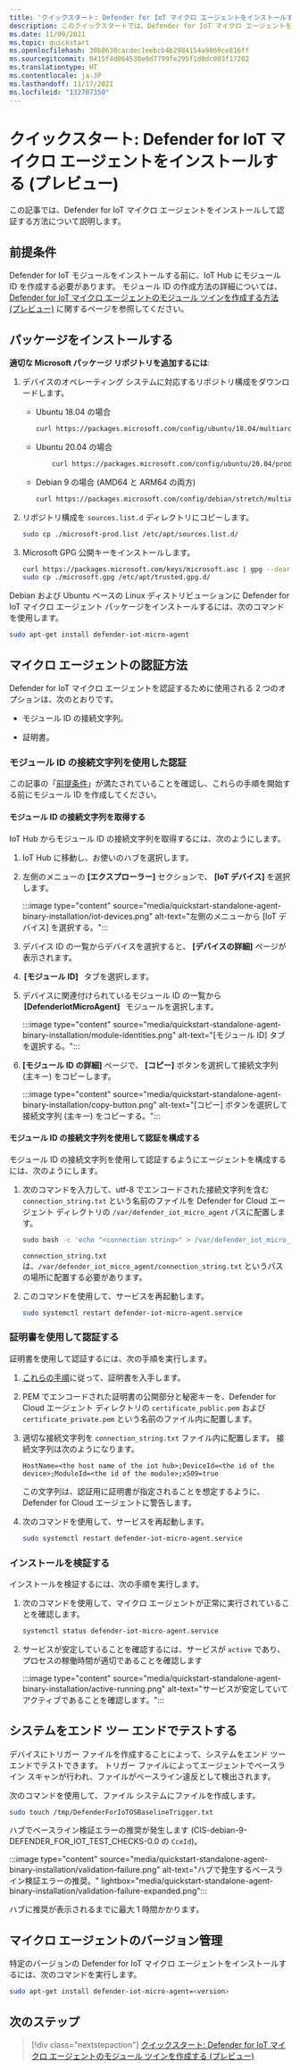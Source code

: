```yaml
---
title: 'クイックスタート: Defender for IoT マイクロ エージェントをインストールする (プレビュー)'
description: このクイックスタートでは、Defender for IoT マイクロ エージェントをインストールして認証する方法について説明します。
ms.date: 11/09/2021
ms.topic: quickstart
ms.openlocfilehash: 30b8630cacdec1eebcb4b2984154a9869ce816ff
ms.sourcegitcommit: 0415f4d064530e0d7799fe295f1d8dc003f17202
ms.translationtype: HT
ms.contentlocale: ja-JP
ms.lasthandoff: 11/17/2021
ms.locfileid: "132707350"
---
```

# <a name="quickstart-install-defender-for-iot-micro-agent-preview"></a>クイックスタート: Defender for IoT マイクロ エージェントをインストールする (プレビュー)

この記事では、Defender for IoT マイクロ エージェントをインストールして認証する方法について説明します。

## <a name="prerequisites"></a>前提条件

Defender for IoT モジュールをインストールする前に、IoT Hub にモジュール ID を作成する必要があります。 モジュール ID の作成方法の詳細については、[Defender for IoT マイクロ エージェントのモジュール ツインを作成する方法 (プレビュー)](quickstart-create-micro-agent-module-twin.md) に関するページを参照してください。

## <a name="install-the-package"></a>パッケージをインストールする

**適切な Microsoft パッケージ リポジトリを追加するには**:

1. デバイスのオペレーティング システムに対応するリポジトリ構成をダウンロードします。  

    - Ubuntu 18.04 の場合

        ```bash
        curl https://packages.microsoft.com/config/ubuntu/18.04/multiarch/prod.list > ./microsoft-prod.list
        ```

    - Ubuntu 20.04 の場合

        ```bash
            curl https://packages.microsoft.com/config/ubuntu/20.04/prod.list > ./microsoft-prod.list
        ```

    - Debian 9 の場合 (AMD64 と ARM64 の両方)

        ```bash
        curl https://packages.microsoft.com/config/debian/stretch/multiarch/prod.list > ./microsoft-prod.list
        ```

1. リポジトリ構成を `sources.list.d` ディレクトリにコピーします。

    ```bash
    sudo cp ./microsoft-prod.list /etc/apt/sources.list.d/
    ```

1. Microsoft GPG 公開キーをインストールします。

    ```bash
    curl https://packages.microsoft.com/keys/microsoft.asc | gpg --dearmor > microsoft.gpg
    sudo cp ./microsoft.gpg /etc/apt/trusted.gpg.d/
    ```

Debian および Ubuntu ベースの Linux ディストリビューションに Defender for IoT マイクロ エージェント パッケージをインストールするには、次のコマンドを使用します。

```bash
sudo apt-get install defender-iot-micro-agent 
```

## <a name="micro-agent-authentication-methods"></a>マイクロ エージェントの認証方法

Defender for IoT マイクロ エージェントを認証するために使用される 2 つのオプションは、次のとおりです。

- モジュール ID の接続文字列。

- 証明書。

### <a name="authenticate-using-a-module-identity-connection-string"></a>モジュール ID の接続文字列を使用した認証

この記事の「[前提条件](#prerequisites)」が満たされていることを確認し、これらの手順を開始する前にモジュール ID を作成してください。

#### <a name="get-the-module-identity-connection-string"></a>モジュール ID の接続文字列を取得する

IoT Hub からモジュール ID の接続文字列を取得するには、次のようにします。

1. IoT Hub に移動し、お使いのハブを選択します。

1. 左側のメニューの **[エクスプローラー]** セクションで、 **[IoT デバイス]** を選択します。

   :::image type="content" source="media/quickstart-standalone-agent-binary-installation/iot-devices.png" alt-text="左側のメニューから [IoT デバイス] を選択する。":::

1. デバイス ID の一覧からデバイスを選択すると、 **[デバイスの詳細]** ページが表示されます。

1.  **[モジュール ID]**   タブを選択します。

1. デバイスに関連付けられているモジュール ID の一覧から  **[DefenderIotMicroAgent]**   モジュールを選択します。

   :::image type="content" source="media/quickstart-standalone-agent-binary-installation/module-identities.png" alt-text="[モジュール ID] タブを選択する。":::

1. **[モジュール ID の詳細]** ページで、 **[コピー]** ボタンを選択して接続文字列 (主キー) をコピーします。

   :::image type="content" source="media/quickstart-standalone-agent-binary-installation/copy-button.png" alt-text="[コピー] ボタンを選択して接続文字列 (主キー) をコピーする。":::

#### <a name="configure-authentication-using-a-module-identity-connection-string"></a>モジュール ID の接続文字列を使用して認証を構成する

モジュール ID の接続文字列を使用して認証するようにエージェントを構成するには、次のようにします。

1. 次のコマンドを入力して、utf-8 でエンコードされた接続文字列を含む `connection_string.txt` という名前のファイルを Defender for Cloud エージェント ディレクトリの `/var/defender_iot_micro_agent` パスに配置します。

    ```bash
    sudo bash -c 'echo "<connection string>" > /var/defender_iot_micro_agent/connection_string.txt'
    ```

    `connection_string.txt` は、`/var/defender_iot_micro_agent/connection_string.txt` というパスの場所に配置する必要があります。

1. このコマンドを使用して、サービスを再起動します。  

    ```bash
    sudo systemctl restart defender-iot-micro-agent.service 
    ```

### <a name="authenticate-using-a-certificate"></a>証明書を使用して認証する

証明書を使用して認証するには、次の手順を実行します。

1. [これらの手順](../../iot-hub/tutorial-x509-scripts.md)に従って、証明書を入手します。

1. PEM でエンコードされた証明書の公開部分と秘密キーを、Defender for Cloud エージェント ディレクトリの `certificate_public.pem` および `certificate_private.pem` という名前のファイル内に配置します。

1. 適切な接続文字列を `connection_string.txt` ファイル内に配置します。 接続文字列は次のようになります。

    `HostName=<the host name of the iot hub>;DeviceId=<the id of the device>;ModuleId=<the id of the module>;x509=true`

    この文字列は、認証用に証明書が指定されることを想定するように、Defender for Cloud エージェントに警告します。

1. 次のコマンドを使用して、サービスを再起動します。  

    ```bash
    sudo systemctl restart defender-iot-micro-agent.service
    ```

### <a name="validate-your-installation"></a>インストールを検証する

インストールを検証するには、次の手順を実行します。

1. 次のコマンドを使用して、マイクロ エージェントが正常に実行されていることを確認します。  

    ```bash
    systemctl status defender-iot-micro-agent.service
    ```

1. サービスが安定していることを確認するには、サービスが `active` であり、プロセスの稼働時間が適切であることを確認します

    :::image type="content" source="media/quickstart-standalone-agent-binary-installation/active-running.png" alt-text="サービスが安定していてアクティブであることを確認します。":::

## <a name="testing-the-system-end-to-end"></a>システムをエンド ツー エンドでテストする

デバイスにトリガー ファイルを作成することによって、システムをエンド ツー エンドでテストできます。 トリガー ファイルによってエージェントでベースライン スキャンが行われ、ファイルがベースライン違反として検出されます。

次のコマンドを使用して、ファイル システムにファイルを作成します。

```bash
sudo touch /tmp/DefenderForIoTOSBaselineTrigger.txt 
```

ハブでベースライン検証エラーの推奨が発生します (CIS-debian-9-DEFENDER_FOR_IOT_TEST_CHECKS-0.0 の `CceId`)。

:::image type="content" source="media/quickstart-standalone-agent-binary-installation/validation-failure.png" alt-text="ハブで発生するベースライン検証エラーの推奨。" lightbox="media/quickstart-standalone-agent-binary-installation/validation-failure-expanded.png":::

ハブに推奨が表示されるまでに最大 1 時間かかります。

## <a name="micro-agent-versioning"></a>マイクロ エージェントのバージョン管理

特定のバージョンの Defender for IoT マイクロ エージェントをインストールするには、次のコマンドを実行します。

```bash
sudo apt-get install defender-iot-micro-agent=<version>
```

## <a name="next-steps"></a>次のステップ

> [!div class="nextstepaction"]
> [クイックスタート: Defender for IoT マイクロ エージェントのモジュール ツインを作成する (プレビュー)](quickstart-create-micro-agent-module-twin.md)

